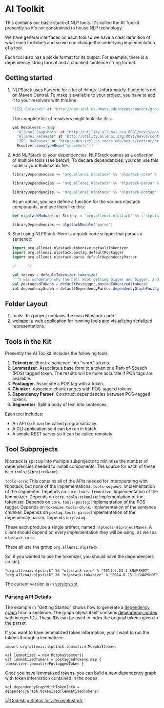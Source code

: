 # AI Toolkit

This contains our basic stack of NLP tools.  It's called the AI Toolkit presently
so it's not constrained to house NLP technology.

We have general interfaces on each tool so we have a clear definition of what each
tool does and so we can change the underlying implementation of a tool.

Each tool also has a pickle format for its output.  For example, there is a
dependency string format and a chunked sentence string format.

## Getting started

1.  NLPStack uses Factorie for a lot of things. Unfortunately, Factorie is not on Maven Central. To make it available to your project, you have to add it to your resolvers with this line:

    ```scala
    "IESL Releases" at "http://dev-iesl.cs.umass.edu/nexus/content/groups/public"
    ```
    The complete list of resolvers might look like this:
    ```scala
    val Resolvers = Seq(
      "AllenAI Snapshots" at "http://utility.allenai.org:8081/nexus/content/repositories/snapshots",
      "AllenAI Releases" at "http://utility.allenai.org:8081/nexus/content/repositories/releases",
      "IESL Releases" at "http://dev-iesl.cs.umass.edu/nexus/content/groups/public",
      Resolver.sonatypeRepo("snapshots"))
    ```
2.  Add NLPStack to your dependencies. NLPStack comes as a collection of multiple tools (see below). To declare dependencies, you can use this code in your Build.scala file:

    ```scala
    libraryDependencies += "org.allenai.nlpstack" %% "nlpstack-core" % "0.2"

    libraryDependencies += "org.allenai.nlpstack" %% "nlpstack-parse" % "0.2"

    libraryDependencies += "org.allenai.nlpstack" %% "nlpstack-postag" % "0.2"
    ```
    As an option, you can define a function for the various nlpstack components, and use them like this:
    ```scala
    def nlpstackModule(id: String) = "org.allenai.nlpstack" %% s"nlpstack-${id}" % "0.2"
    
    libraryDependencies += nlpstackModule("parse")
    ```
3.  Start using NLPStack. Here is a quick code snippet that parses a sentence:
    
    ```scala
    import org.allenai.nlpstack.tokenize.defaultTokenizer
    import org.allenai.nlpstack.postag.defaultPostagger
    import org.allenai.nlpstack.parse.defaultDependencyParser

    /* ... */
    
    val tokens = defaultTokenizer.tokenize(
      "I was wondering why the ball kept getting bigger and bigger, and then it hit me.")
    val postaggedTokens = defaultPostagger.postagTokenized(tokens)
    val dependencyGraph = defaultDependencyParser.dependencyGraphPostagged(postaggedTokens)
    ```

## Folder Layout

1.  tools: this project contains the main Nlpstack code.
2.  webapp: a web application for running tools and visualizing serialized
    representations.

## Tools in the Kit

Presently the AI Toolkit includes the following tools.

1.  **Tokenizer**.  Break a sentence into "word" tokens.
2.  **Lemmatizer**.  Associate a base form to a token or a Part-of-Speech (POS) tagged token.  The results will be more accurate if POS tags are available.
3.  **Postagger**.  Associate a POS tag with a token.
4.  **Chunker**.  Associate chunk ranges with POS-tagged tokens.
5.  **Dependency Parser**.  Construct dependencies between POS-tagged tokens.
6.  **Segmenter**.  Split a body of text into sentences.

Each tool includes:

* An API so it can be called programatically.
* A CLI application so it can be run in batch.
* A simple REST server so it can be called remotely.

## Tool Subprojects

Nlpstack is split up into multiple subprojects to minimize the number of
dependencies needed to install components. The source for each of these is in
`tools/${projectName}`.

`tools-core`: This contains all of the APIs needed for interoperating with Nlpstack, but none of the implementations.
`tools-segment`: Implementation of the segmenter. Depends on `core`.
`tools-lemmatize`: Implementation of the lemmatizer. Depends on `core`.
`tools-tokenize`: Implementation of the tokenizer. Depends on `core`.
`tools-postag`: Implementation of the POS tagger. Depends on `tokenize`.
`tools-chunk`: Implementation of the sentence chunker. Depends on `postag`.
`tools-parse`: Implementation of the dependency parser. Depends on `postag`.

These each produce a single artifact, named `nlptools-${projectName}`.
A client should depend on every implementation they will be using, as well as `nlpstack-core`.

These all use the group `org.allenai.nlpstack`.

So, if you wanted to use the tokenizer, you should have the dependencies (in sbt):

```
"org.allenai.nlpstack" %% "nlpstack-core" % "2014.6.23-1-SNAPSHOT"
"org.allenai.nlpstack" %% "nlpstack-tokenize" % "2014.6.23-1-SNAPSHOT"
```

The current version is in [version.sbt](version.sbt).

### Parsing API Details

The example in "Getting Started" shows how to generate a
[dependency graph](https://github.com/allenai/nlpstack/blob/master/tools/core/src/main/scala/org/allenai/nlpstack/parse/graph/DependencyGraph.scala)
from a sentence. The graph object itself contains [dependency nodes](https://github.com/allenai/nlpstack/blob/master/tools/core/src/main/scala/org/allenai/nlpstack/parse/graph/DependencyNode.scala)
with integer IDs. These IDs can be used to index the original tokens given to the parser.

If you want to have lemmatized token information, you'll want to run the tokens through a lemmatizer:
```
import org.allenai.nlpstack.lemmatize.MorphaStemmer

val lemmatizer = new MorphaStemmer()
val lemmatizedTokens = postaggedTokens map { lemmatizer.lemmatizePostaggedToken }
```

Once you have lemmatized tokens, you can build a new dependency graph with token information contained in the nodes:
```
val dependencyGraphWithTokenInfo = dependencyGraph.tokenized(lemmatizedTokens)
```

[ ![Codeship Status for allenai/nlpstack](https://codeship.io/projects/01201100-edc7-0131-c6e7-6a40d349b728/status)](https://codeship.io/projects/26737)
